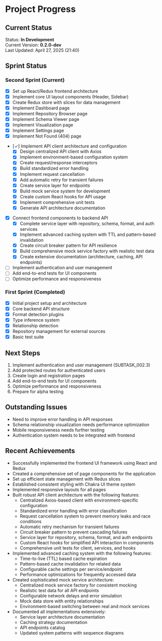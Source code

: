 # Project Progress

## Current Status

Status: **In Development**  
Current Version: **0.2.0-dev**  
Last Updated: April 27, 2025 (21:40)

## Sprint Status

### Second Sprint (Current)

- [x] Set up React/Redux frontend architecture
- [x] Implement core UI layout components (Header, Sidebar)
- [x] Create Redux store with slices for data management
- [x] Implement Dashboard page
- [x] Implement Repository Browser page
- [x] Implement Schema Viewer page
- [x] Implement Visualization page
- [x] Implement Settings page
- [x] Implement Not Found (404) page
- [✓] Implement API client architecture and configuration
  - [x] Design centralized API client with Axios
  - [x] Implement environment-based configuration system
  - [x] Create request/response interceptors
  - [x] Build standardized error handling
  - [x] Implement request cancellation
  - [x] Add automatic retry for transient failures
  - [x] Create service layer for endpoints
  - [x] Build mock service system for development
  - [x] Create custom React hooks for API usage
  - [x] Implement comprehensive unit tests
  - [x] Generate API architecture documentation
- [x] Connect frontend components to backend API
  - [x] Complete service layer with repository, schema, format, and auth services
  - [x] Implement advanced caching system with TTL and pattern-based invalidation
  - [x] Create circuit breaker pattern for API resilience
  - [x] Build comprehensive mock service factory with realistic test data
  - [x] Create extensive documentation (architecture, caching, API endpoints)
- [ ] Implement authentication and user management
- [ ] Add end-to-end tests for UI components
- [ ] Optimize performance and responsiveness

### First Sprint (Completed)

- [x] Initial project setup and architecture
- [x] Core backend API structure
- [x] Format detection plugins
- [x] Type inference system
- [x] Relationship detection
- [x] Repository management for external sources
- [x] Basic test suite

## Next Steps

1. Implement authentication and user management (SUBTASK_002.3)
2. Add protected routes for authenticated users
3. Create login and registration pages
4. Add end-to-end tests for UI components
5. Optimize performance and responsiveness
6. Prepare for alpha testing

## Outstanding Issues

- Need to improve error handling in API responses
- Schema relationship visualization needs performance optimization
- Mobile responsiveness needs further testing
- Authentication system needs to be integrated with frontend

## Recent Achievements

- Successfully implemented the frontend UI framework using React and Redux
- Created a comprehensive set of page components for the application
- Set up efficient state management with Redux slices
- Established consistent styling with Chakra UI theme system
- Implemented responsive layouts for all pages
- Built robust API client architecture with the following features:
  - Centralized Axios-based client with environment-specific configuration
  - Standardized error handling with error classification
  - Request cancellation system to prevent memory leaks and race conditions
  - Automatic retry mechanism for transient failures
  - Circuit breaker pattern to prevent cascading failures
  - Service layer for repository, schema, format, and auth endpoints
  - Custom React hooks for simplified API interaction in components
  - Comprehensive unit tests for client, services, and hooks
- Implemented advanced caching system with the following features:
  - Time-to-live (TTL) based cache expiration
  - Pattern-based cache invalidation for related data
  - Configurable cache settings per service/endpoint
  - Performance optimizations for frequently accessed data
- Created sophisticated mock service architecture:
  - Centralized mock service factory for consistent mocking
  - Realistic test data for all API endpoints
  - Configurable network delays and error simulation
  - Mock data store with entity relationships
  - Environment-based switching between real and mock services
- Documented all implementations extensively:
  - Service layer architecture documentation
  - Caching strategy documentation
  - API endpoints catalog
  - Updated system patterns with sequence diagrams
